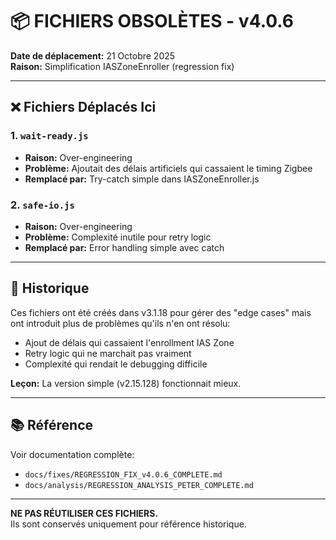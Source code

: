 # 📦 FICHIERS OBSOLÈTES - v4.0.6

**Date de déplacement:** 21 Octobre 2025  
**Raison:** Simplification IASZoneEnroller (regression fix)

---

## ❌ Fichiers Déplacés Ici

### 1. `wait-ready.js`
- **Raison:** Over-engineering
- **Problème:** Ajoutait des délais artificiels qui cassaient le timing Zigbee
- **Remplacé par:** Try-catch simple dans IASZoneEnroller.js

### 2. `safe-io.js`
- **Raison:** Over-engineering  
- **Problème:** Complexité inutile pour retry logic
- **Remplacé par:** Error handling simple avec catch

---

## 🔄 Historique

Ces fichiers ont été créés dans v3.1.18 pour gérer des "edge cases" mais ont introduit plus de problèmes qu'ils n'en ont résolu:

- Ajout de délais qui cassaient l'enrollment IAS Zone
- Retry logic qui ne marchait pas vraiment
- Complexité qui rendait le debugging difficile

**Leçon:** La version simple (v2.15.128) fonctionnait mieux.

---

## 📚 Référence

Voir documentation complète:
- `docs/fixes/REGRESSION_FIX_v4.0.6_COMPLETE.md`
- `docs/analysis/REGRESSION_ANALYSIS_PETER_COMPLETE.md`

---

**NE PAS RÉUTILISER CES FICHIERS.**  
Ils sont conservés uniquement pour référence historique.
